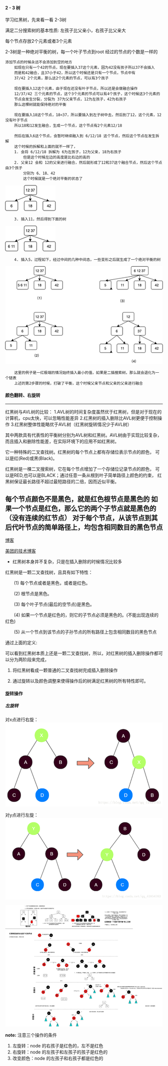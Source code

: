 #### 2 - 3 树
学习红黑树，先来看一看 2-3树

满足二分搜索树的基本性质: 左孩子比父亲小，右孩子比父亲大

每个节点存放2个元素或者3个元素

2-3树是一种绝对平衡的树，每一个叶子节点到root 经过的节点的个数是一样的
    
    添加节点的时候永远不会添加到空的地方
        如现在只有一个42的节点，现在要插入37这个元素，因为42没有孩子所以37不会插入
        而是和42融合，且37小于42，所以这个时候还是只有一个节点，节点中有
        37/42 2个元素，那么这2个元素的节点，可以有3个孩子
        
        现在要插入12这个元素，由于现在还没有叶子节点，所以还是会做融合操作
        12/37/42 三个元素的节点，这个3个元素的节点可以有4个孩子，这个时候这3个元素的
        节点会发生分裂，分裂为 37为父亲节点，12为左孩子，42为右孩子
        那么这棵树就能保持绝对的平衡
        
        现在要插入18这个节点，18<37，所以要插入到左子树中去，然后到了12，这个元素，12没有叶子节点
        所以18和12发生融合，生成一个节点，这个节点有2个元素12/18
        
        然后在插入6这个节点，会暂时继续融入到 6/12/18 这个节点，然后这个节点在发生拆解
        这个时候的拆解和上面的就不一样了，
        1. 会将 6/12/18 拆解为 6为左孩子，12为父亲，18为右孩子
            但是这个时候左边的高度是比右边的高的
        2. 父亲12 会和 12的父亲进行融合，然后就形成了12和37这个融合节点，然后这个节点由3个孩子
            分别为 6、18、42
            这个时候就是一个绝对平衡的状态了
   ![A](./2-3-tree.png)
   
        3. 插入11，然后得到下面的树     
   ![A](./2-3-tree-2.png)
        
        4. 插入5，过程如下，经过中间的几种中间态，一些变形之后就生成了一个绝对平衡的树
   ![A](./2-3-tree-4.png)
   
        这里的例子是一红极端的情况始终插入最小的值，如果是二插搜索树，那么就会退化为一个链表
        上述的第2步骤的时候，打破了平衡，这个时候父亲节点和父亲的父亲进行融合
   
#### 颜色翻转、右旋转
   
            
---
红黑树与AVL树的比较：
1.AVL树的时间复杂度虽然优于红黑树，但是对于现在的计算机，cpu太快，可以忽略性能差异
2.红黑树的插入删除比AVL树更便于控制操作
3.红黑树整体性能略优于AVL树（红黑树旋转情况少于AVL树）

其中两款具有代表性的平衡树分别为AVL树和红黑树。AVL树由于实现比较复杂，
而且插入和删除性能差，在实际环境下的应用不如红黑树。

它一种特殊的二叉查找树。红黑树的每个节点上都有存储位表示节点的颜色，
可以是红(Red)或黑(Black)。

红黑树是一棵二叉搜索树，它在每个节点增加了一个存储位记录节点的颜色，
可以是RED,也可以是BLACK；通过任意一条从根到叶子简单路径上颜色的约束，
红黑树保证最长路径不超过最短路径的二倍，因而近似平衡。

每个节点颜色不是黑色，就是红色根节点是黑色的
如果一个节点是红色，那么它的两个子节点就是黑色的（没有连续的红节点）
对于每个节点，从该节点到其后代叶节点的简单路径上，均包含相同数目的黑色节点
---
[博客](https://blog.csdn.net/qq_41854763/article/details/82694873)

[美团的技术博客](https://zhuanlan.zhihu.com/p/24367771)
* 红黑树本身并不复杂，只是在插入删除的时候情况比较多

红黑树是一颗二叉查找树，且具有如下特性：

    (1) 每个节点或者是黑色，或者是红色。

    (2) 根节点是黑色。

    (3) 每个叶子节点(最后的空节点)是黑色。

    (4) 如果一个节点是红色的，则它的子节点必须是黑色的。(不能出现连续的红色)

    (5) 从一个节点到该节点的子孙节点的所有路径上包含相同数目的黑色节点

通过上面的定义:

可以看到红黑树本质上还是一颗二叉查找树，所以，对红黑树的插入删除操作都可以分为两阶段来完成，

1. 将红黑树看成一颗普通的二叉查找树完成插入删除操作

2. 通过旋转以及颜色调整来使得操作后的树满足红黑树的所有特性即可。

#### 旋转操作

##### 左旋转
对x点进行右旋：
![A](./1.png)

对y点进行左旋：
![A](./2.png)

![A](./rb-tree.png)
    
**note:** 注意三个操作的条件
1. 左旋转：node 的右孩子是红色的，左不是红色
2. 右旋转：node 的左孩子和左孩子的孩子是红色的
3. 改变颜色：node 的左孩子和右孩子都是红色的
 
        
    










